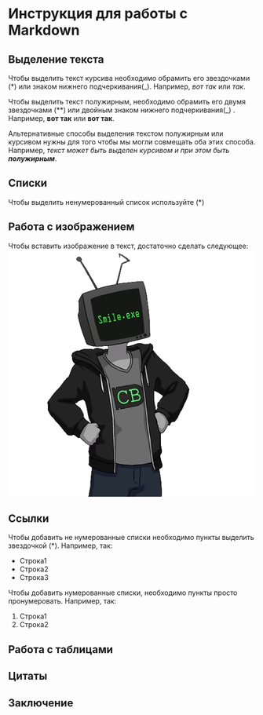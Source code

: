 # Инструкция для работы с Markdown

## Выделение текста

Чтобы выделить текст курсива необходимо обрамить его звездочками (*) или знаком нижнего подчеркивания(_). Например, *вот так* или _так_.

Чтобы выделить текст полужирным, необходимо обрамить его двумя звездочками (**) или двойным знаком нижнего подчеркивания(_) . Например, **вот так** или __вот так__.

Альтернативные способы выделения текстом полужирным или курсивом нужны для того чтобы мы могли совмещать оба этих способа. Например, _текст может быть выделен курсивом и при этом быть **полужирным**_.

## Списки

Чтобы выделить ненумерованный список используйте (*)

## Работа с изображением

Чтобы вставить изображение в текст, достаточно сделать следующее:
![Code Bullet](%D0%A3%D0%BB%D1%8B%D0%B1%D0%B0%D0%B5%D1%82%D1%81%D1%8F.png)

## Ссылки

Чтобы добавить не нумерованные списки необходимо пункты выделить звездочкой (*).
Например, так:
* Строка1
* Строка2
* Строка3

Чтобы добавить нумерованные списки, необходимо пункты просто пронумеровать.
Например, так:
1. Строка1
2. Строка2
   
## Работа с таблицами

## Цитаты

## Заключение